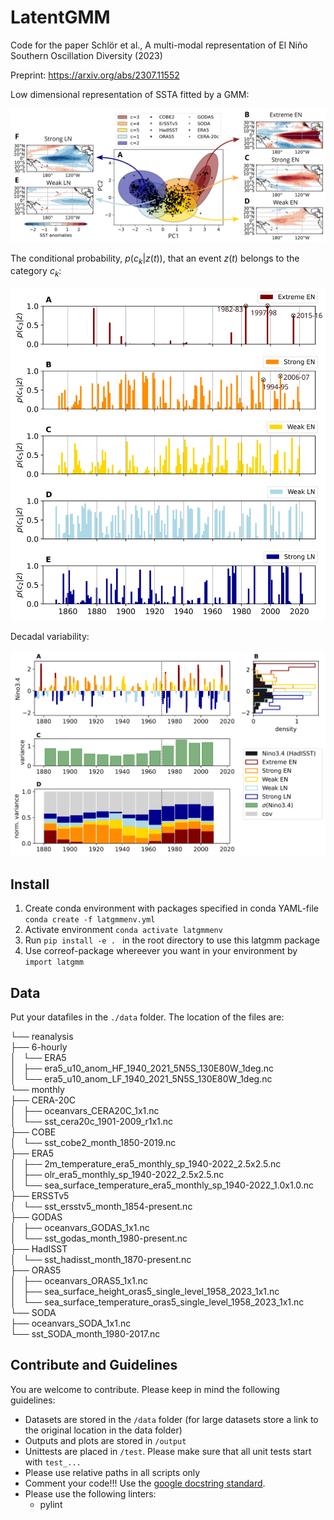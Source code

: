 # LatentGMM
Code for the paper Schlör et al., A multi-modal representation of El Niño Southern Oscillation Diversity (2023) 

Preprint: https://arxiv.org/abs/2307.11552 

Low dimensional representation of SSTA fitted by a GMM: 

<img src="output/img/pcgmm_representation_weightedmeans.png" width="600"> 

The conditional probability, $p (c_k|z(t))$, that an event $z(t)$ belongs to
the category $c_k$:

<img src="output/img/pcgmm_weights_with_legend_markers.png" width="600"> 

Decadal variability:

<img src="output/img/pcgmm_decadal_variability.png" width="600"> 


## Install

1. Create conda environment with packages specified in conda YAML-file
``conda create -f latgmmenv.yml``
2. Activate environment ``conda activate latgmmenv``
3. Run ``pip install -e . `` in the root directory to use this latgmm package
4. Use correof-package whereever you want in your environment by ``import latgmm``

## Data

Put your datafiles in the ``./data`` folder. The location of the files are: 

└── reanalysis \
    ├── 6-hourly \
    │   └── ERA5 \
    │       ├── era5_u10_anom_HF_1940_2021_5N5S_130E80W_1deg.nc \
    │       └── era5_u10_anom_LF_1940_2021_5N5S_130E80W_1deg.nc \
    └── monthly \
        ├── CERA-20C \
        │   ├── oceanvars_CERA20C_1x1.nc \
        │   └── sst_cera20c_1901-2009_r1x1.nc \
        ├── COBE \
        │   └── sst_cobe2_month_1850-2019.nc \
        ├── ERA5 \
        │   ├── 2m_temperature_era5_monthly_sp_1940-2022_2.5x2.5.nc \
        │   ├── olr_era5_monthly_sp_1940-2022_2.5x2.5.nc \
        │   └── sea_surface_temperature_era5_monthly_sp_1940-2022_1.0x1.0.nc \
        ├── ERSSTv5 \
        │   └── sst_ersstv5_month_1854-present.nc \
        ├── GODAS \
        │   ├── oceanvars_GODAS_1x1.nc \
        │   └── sst_godas_month_1980-present.nc \
        ├── HadISST \
        │   └── sst_hadisst_month_1870-present.nc \
        ├── ORAS5 \
        │   ├── oceanvars_ORAS5_1x1.nc \
        │   ├── sea_surface_height_oras5_single_level_1958_2023_1x1.nc \
        │   └── sea_surface_temperature_oras5_single_level_1958_2023_1x1.nc \
        └── SODA \
            ├── oceanvars_SODA_1x1.nc \
            └── sst_SODA_month_1980-2017.nc 


## Contribute and Guidelines

You are welcome to contribute. Please keep in mind the following guidelines:

- Datasets are stored in the `/data` folder (for large datasets store a link to the original location in the data folder)
- Outputs and plots are stored in `/output`
- Unittests are placed in `/test`. Please make sure that all unit tests start with `test_...`
- Please use relative paths in all scripts only
- Comment your code!!! Use the [google docstring standard](https://google.github.io/styleguide/pyguide.html#s3.8-comments-and-docstrings).
- Please use the following linters:
	- pylint
